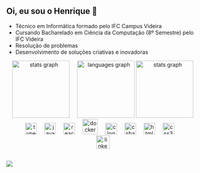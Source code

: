 <h2 align="left">Oi, eu sou o Henrique 👋</h2>
<ul>
  <li>Técnico em Informática formado pelo IFC Campus Videira</li>
  <li>Cursando Bacharelado em Ciência da Computação (8º Semestre) pelo IFC Videira</li>
  <li>Resolução de problemas</li>
  <li>Desenvolvimento de soluções criativas e inovadoras</li>
</ul>

<div align="center">
  <img src="https://github-readme-stats.vercel.app/api?username=HenriqueMartinelliPinheiro&hide_title=false&hide_rank=false&show_icons=true&include_all_commits=true&count_private=true&disable_animations=false&theme=github_dark&locale=en&hide_border=false" height="150" alt="stats graph"  />
  <img width="12" />
  <img src="https://github-readme-stats.vercel.app/api/top-langs?username=HenriqueMartinelliPinheiro&locale=en&hide_title=false&layout=compact&card_width=320&langs_count=6&theme=github_dark&hide_border=false" height="150" alt="languages graph"  />
  <img src="https://media.tenor.com/POvAg2bcNnAAAAAi/linux-ethandud.gif" height="150" alt="stats graph"  />
</div>

<div align="center">
  <img src="https://cdn.jsdelivr.net/gh/devicons/devicon/icons/typescript/typescript-original.svg" height="30" alt="typescript logo"  />
  <img width="12" />
  <img src="https://cdn.jsdelivr.net/gh/devicons/devicon/icons/javascript/javascript-original.svg" height="30" alt="javascript logo"  />
  <img width="12" />
  <img src="https://cdn.jsdelivr.net/gh/devicons/devicon/icons/react/react-original.svg" height="30" alt="react logo"  />
  <img width="12" />
  <img src="https://cdn.jsdelivr.net/gh/devicons/devicon/icons/docker/docker-plain-wordmark.svg" height="40" alt="docker logo"  />
  <img width="12" />
  <img src="https://cdn.jsdelivr.net/gh/devicons/devicon/icons/c/c-original.svg" height="30" alt="clogo"  />
  <img width="12" />
  <img src="https://cdn.jsdelivr.net/gh/devicons/devicon/icons/csharp/csharp-original.svg" height="30" alt="csharp logo"  />
  <img width="12" />
  <img src="https://cdn.jsdelivr.net/gh/devicons/devicon/icons/html5/html5-original.svg" height="30" alt="html5 logo"  />
  <img width="12" />
  <img src="https://cdn.jsdelivr.net/gh/devicons/devicon/icons/css3/css3-original.svg" height="30" alt="css3 logo"  />
  <img width="12" />
</div>

<div align="center">
  <a href="https://www.linkedin.com/in/henrique-pinheiro-754b74223/"><img src="https://img.shields.io/static/v1?message=LinkedIn&logo=linkedin&label=&color=0077B5&logoColor=white&labelColor=&style=for-the-badge" height="35" alt="linkedin logo"  /></a>
</div>

<br clear="both">

[![](https://visitcount.itsvg.in/api?id=HenriqueMartinelliPinheiro&label=Visitas%20no%20Perfil&color=1&icon=5&pretty=true)](https://visitcount.itsvg.in)
